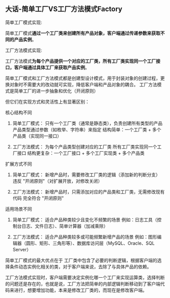 ##  大话-简单工厂VS工厂方法模式Factory

简单工厂模式实现:

简单工厂模式**通过一个工厂类来创建所有产品对象，客户端通过传递参数来获取不同的产品实例**。

工厂方法模式实现:

工厂方法模式**为每个产品提供一个对应的工厂类，所有工厂类实现同一个工厂接口，客户端通过具体工厂来获取产品实例**。

简单工厂模式和工厂方法模式都是创建型设计模式，用于封装对象的创建过程，更换对象时不需要大的改动就可实现，降低客户端和产品对象的耦合。 工厂方法模式是简单工厂的进一步抽象和优化（开闭原则）

但它们在实现方式和灵活性上有显著区别：

核心结构不同

1. 简单工厂模式：
只有一个工厂类（通常是静态类），负责创建所有类型的产品
产品类型通过参数（如枚举、字符串）来指定
结构简单：一个工厂类 + 多个产品类（实现同一接口）

2. 工厂方法模式：
为每个产品类型创建对应的工厂类
所有工厂类实现同一个工厂接口
结构更复杂：一个工厂接口 + 多个工厂实现类 + 多个产品类


扩展方式不同
1. 简单工厂模式：
新增产品时，需要修改工厂类的逻辑（添加新的判断分支）
违反 "开闭原则"（对扩展开放，对修改关闭）

2. 工厂方法模式：
新增产品时，只需添加对应的产品类和工厂类，无需修改现有代码
完全符合 "开闭原则"

适用场景不同
1. 简单工厂模式：
适合产品种类较少且变化不频繁的场景
例如：日志工具（控制台日志、文件日志）、简单计算器（加减乘除）

2. 工厂方法模式：
适合产品种类较多或可能频繁新增产品的场景
例如：图形编辑器（圆形、矩形、三角形等）、数据库访问层（MySQL、Oracle、SQL Server）

简单工厂模式的最大优点在于 工厂类中包含了必要的判断逻辑，根据客户端的选择条件动态实例化相关的类，对于客户端来说，去除了与具体产品的依赖。

工厂方法模式实现时，客户端需要决定实例化哪一个工厂来实现运算类，选择判断的问题还是存在的，也就是说，工厂方法把简单的内部逻辑判断移动到了客户端代码来进行，想要增加功能，本来是修改工厂类的，而现在是修改客户端。



